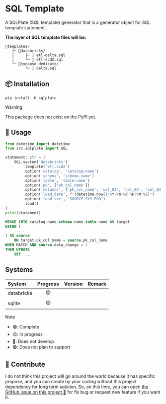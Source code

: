 # SQL Template

A SQLPlate (SQL template) generator that is a generator object for SQL template
statement.

**The layer of SQL template files will be:**

```text
📂templates/
   ├─ 📂databricks/
   │     ├─ 📜 etl-delta.sql
   │     ╰─ 📜 etl-scd2.sql
   ╰─ 📂synapse-dedicate/
         ╰─ 📜 delta.sql
```

## :package: Installation

```shell
pip install -U sqlplate
```

> [!WARNING]
> This package does not exist on the PyPI yet.

## :fork_and_knife: Usage

```python
from datetime import datetime
from src.sqlplate import SQL

statement: str = (
    SQL.system('databricks')
        .template('etl.scd2')
        .option('catalog', 'catalog-name')
        .option('schema', 'schema-name')
        .option('table', 'table-name')
        .option('pk', ['pk_col_name'])
        .option('columns', ['pk_col_name', 'col_01', 'col_02', 'col_03'])
        .option('load_date', f"{datetime.now():%Y-%m-%d %H:%M:%S}")
        .option('load_src', 'SOURCE_SYS_FOO')
        .load()
)
print(statement)
```

```sql
MERGE INTO catalog-name.schema-name.table-name AS target
USING (
    ...
) AS source
    ON target.pk_col_name = source.pk_col_name
WHEN MATCH AND source.data_change = 1
THEN UPDATE
    SET ...
```

## Systems

| System     |    Progress     | Version  | Remark  |
|:-----------|:---------------:|:--------:|---------|
| databricks | :yellow_circle: |          |         |
| sqlite     | :yellow_circle: |          |         |

> [!NOTE]
> - :green_circle:: Complete
> - :yellow_circle:: In progress
> - :red_circle:: Does not develop
> - :purple_circle:: Does not plan to support

## :speech_balloon: Contribute

I do not think this project will go around the world because it has specific propose,
and you can create by your coding without this project dependency for long term
solution. So, on this time, you can open [the GitHub issue on this project :raised_hands:](https://github.com/korawica/sqlplate/issues)
for fix bug or request new feature if you want it.
